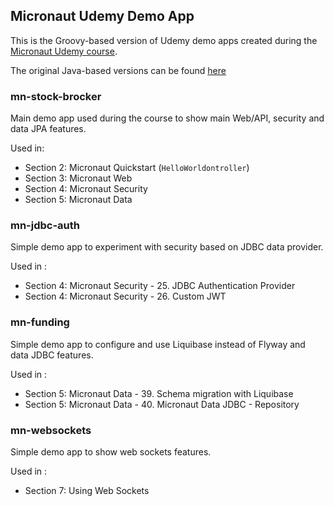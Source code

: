 ## Micronaut Udemy Demo App

This is the Groovy-based version of Udemy demo apps created during the [Micronaut Udemy course](https://www.udemy.com/course/learn-micronaut/).

The original Java-based versions can be found [here](https://github.com/danielprinz/micronaut-udemy)

### mn-stock-brocker

Main demo app used during the course to show main Web/API, security and data JPA features.

Used in:
* Section 2: Micronaut Quickstart (`HelloWorldontroller`)
* Section 3: Micronaut Web
* Section 4: Micronaut Security
* Section 5: Micronaut Data

### mn-jdbc-auth 

Simple demo app to experiment with security based on JDBC data provider.

Used in :
* Section 4: Micronaut Security - 25. JDBC Authentication Provider
* Section 4: Micronaut Security - 26. Custom JWT

### mn-funding

Simple demo app to configure and use Liquibase instead of Flyway and data JDBC features.

Used in :
* Section 5: Micronaut Data - 39. Schema migration with Liquibase
* Section 5: Micronaut Data - 40. Micronaut Data JDBC - Repository

### mn-websockets

Simple demo app to show web sockets features.

Used in :
* Section 7: Using Web Sockets
